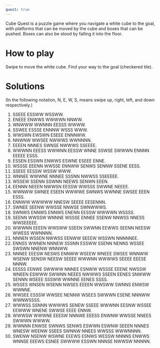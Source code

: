 ```yaml
---
quest: true
---
```


Cube Quest is a puzzle game where you navigate a white cube to the goal, with platforms that can be moved by the cube and boxes that can be pushed. Boxes can also be stood by falling it into the floor.

# How to play

Swipe to move the white cube. Find your way to the goal (checkered tile).

# Solutions

(In the following notation, N, E, W, S, means swipe up, right, left, and down respectively.)

1. SSEEE ESSWW WSSWW.
2. ENEEE ENWWS WWWWN NNWW.
3. WNWWW WWNNN EESSS WWWW.
4. SSWEE ESSSE ENNNW WSSS WWW.
5. WWSWN EWSWN ESEEE ENNNWW.
6. NNWNW WWSEE NWWWS WWNNNN.
7. EEEEN NNNES SWNSE NWWWS SSEEEE.
8. WWWNN EEESS WWWNN EESSW WNNE SSWSE SWWWN ENNNN EEEEE ESSS.
9. ESSEN ESSWN ENWWS ESWNE ESEEE ENNE.
10. WSSSE EEENN WWSSE ENNWW SENWS SENNW SSENE EESS.
11. SSEEE EESSW WSSW WWW.
12. WNNEE WWWNE NNNEE SSSNN NWWSS SSEEEEE.
13. WSSEW SSENN SSWNN NEEWS SENWN EEEN.
14. EENNN NEEEN NWWSN EESSW WWSSS SWWNE NEEEE.
15. WWNWW SWNEE ESEEN WWWWE SWNWS WWNNE SWSEE EEEN ESSS.
16. ENNWW WWWWW NNESW SEEEE EESENNN.
17. SWNEE SEENW WWSSE NNWSE SWNWWWS.
18. SWNWS ENNWS ENNWS ENENN EESSW WWWWN WSSSS.
19. SEENN WWSSW WNNNE WSSSE ENNEE SSENW NNWSS NNESS WWSEEEEE.
20. WWWNN EEEEN WWSWW SSEEN SWWNN EEWWS SEENN NEESW WWESS WWNNNN.
21. NNNEN WSSEN NWWSS EENWW SEEEW WSSWN NNNNNEE.
22. ENNSS WWNEN NNNEW SSSNN ESSWW SSENN NENNS WSSEE SWSWN NNENW WNNWW.
23. NNNEE EEESW NESWS ENNWW WSEEW WNEEE SWSEE WNNWW WSENW SENSW NEESW SEEEE WWWNN WWWWS SEEEE EEESE NNNW.
24. EESSS EENWE SWWWW NNNEE ESNWW WSSSE EEENE NWSSW WNEEN ESWWW SWWNN NEEES NWWWS SSEEN EENES SNWWW SENNN WSEEE SSSWW WWNNE EENES SSSS.
25. WSSES WNSEN WSENN NWSES EEEEN WWSWW SWNNS ENWSW WWNNE.
26. WWSEE ESSSW WWSEE NENNW WSEES SWWWN ESENE NNNWW WWNWSSSS.
27. WWWSS SSNNN WWWWS SENEW SSEEE WWWNN EESNW WSSEE EEWWW WNENE SWWSE EEEE ENNW.
28. WWWSW WWWNE EEESW NNNWE EEESS ENWNW WWSSE NNEES SWWWN WWWW.
29. WWNNN ENWSE SWNWS SENWS ESWWN ESWNW SEEEN NNNES WNESW WEENW SSEES SWNNW NNEES WWSSS WWWNNNN.
30. SWENW NSENW WSWNE EEEWS ESNWS WESSW NNNNS ENWWS WNNSE EEEWS ESNEE SWWWW ESSWN NNNSE NWWSW NNNNN.